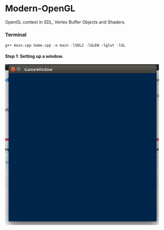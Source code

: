 # Modern-OpenGL
OpenGL context in SDL, Vertex Buffer Objects and Shaders. 


### Terminal

```
g++ main.cpp Game.cpp -o main -lSDL2 -lGLEW -lglut -lGL

```


#### Step 1: Setting up a window.
![output](window.png)
